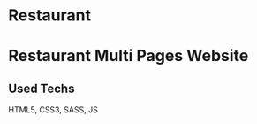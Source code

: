 # Restaurant

<h1>Restaurant Multi Pages Website</h1>

<h2>Used Techs</h2>

<p>HTML5, CSS3, SASS, JS</p>
